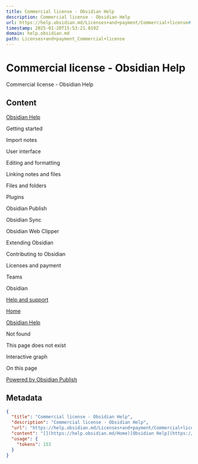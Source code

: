 ```yaml
---
title: Commercial license - Obsidian Help
description: Commercial license - Obsidian Help
url: https://help.obsidian.md/Licenses+and+payment/Commercial+license#:~:text=You%20only%20need%20to%20sign,Q1%20on%20how%20to%20activate).
timestamp: 2025-01-20T15:53:21.819Z
domain: help.obsidian.md
path: Licenses+and+payment_Commercial+license
---
```


# Commercial license - Obsidian Help


Commercial license - Obsidian Help


## Content

[](https://help.obsidian.md/Home)[Obsidian Help](https://help.obsidian.md/Home)

Getting started

Import notes

User interface

Editing and formatting

Linking notes and files

Files and folders

Plugins

Obsidian Publish

Obsidian Sync

Obsidian Web Clipper

Extending Obsidian

Contributing to Obsidian

Licenses and payment

Teams

Obsidian

[Help and support](https://help.obsidian.md/Help+and+support)

[Home](https://help.obsidian.md/Home)

[Obsidian Help](https://help.obsidian.md/Home)

Not found

This page does not exist

Interactive graph

On this page

[Powered by Obsidian Publish](https://publish.obsidian.md/)

## Metadata

```json
{
  "title": "Commercial license - Obsidian Help",
  "description": "Commercial license - Obsidian Help",
  "url": "https://help.obsidian.md/Licenses+and+payment/Commercial+license",
  "content": "[](https://help.obsidian.md/Home)[Obsidian Help](https://help.obsidian.md/Home)\n\nGetting started\n\nImport notes\n\nUser interface\n\nEditing and formatting\n\nLinking notes and files\n\nFiles and folders\n\nPlugins\n\nObsidian Publish\n\nObsidian Sync\n\nObsidian Web Clipper\n\nExtending Obsidian\n\nContributing to Obsidian\n\nLicenses and payment\n\nTeams\n\nObsidian\n\n[Help and support](https://help.obsidian.md/Help+and+support)\n\n[Home](https://help.obsidian.md/Home)\n\n[Obsidian Help](https://help.obsidian.md/Home)\n\nNot found\n\nThis page does not exist\n\nInteractive graph\n\nOn this page\n\n[Powered by Obsidian Publish](https://publish.obsidian.md/)",
  "usage": {
    "tokens": 153
  }
}
```
